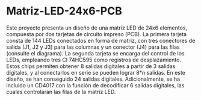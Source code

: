 # Matriz-LED-24x6-PCB

Este proyecto presenta un diseño de una matriz LED de 24x6 elementos, compuesta por dos tarjetas de circuito impreso (PCB). La primera tarjeta consta de 144 LEDs conectados en forma de matriz, con tres conectores de salida (J1, J2 y J3) para las columnas y un conector (J4) para las filas (consulte el diagrama). La segunda tarjeta se encarga del control de los LEDs, empleando tres CI 74HC595 como registros de desplazamiento. Estos chips permiten obtener 8 salidas digitales a partir de 3 salidas digitales, y al conectarlos en serie se pueden lograr 8*n salidas. En este diseño, se han conseguido 24 salidas digitales. Adicionalmente, se ha incluido un CD4017 con la función de decodificar 6 salidas digitales, las cuales controlarán las filas de la matriz LED.

